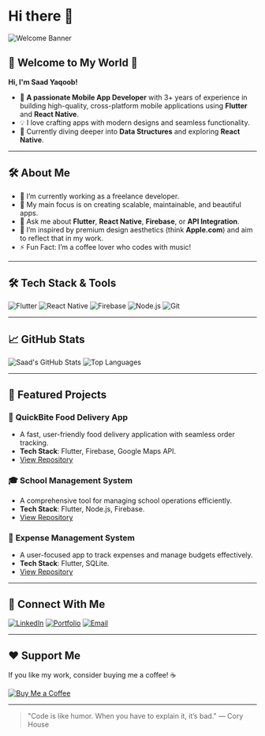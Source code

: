 # Hi there 👋

![Welcome Banner](https://via.placeholder.com/800x200.png?text=Welcome+to+Saad's+GitHub+Profile)

## 🌟 Welcome to My World 🌟

**Hi, I'm Saad Yaqoob!**

- 🚀 **A passionate Mobile App Developer** with 3+ years of experience in building high-quality, cross-platform mobile applications using **Flutter** and **React Native**.
- 💡 I love crafting apps with modern designs and seamless functionality.
- 🌱 Currently diving deeper into **Data Structures** and exploring **React Native**.

---

## 🛠 About Me

- 🔭 I’m currently working as a freelance developer.
- 🎯 My main focus is on creating scalable, maintainable, and beautiful apps.
- 💬 Ask me about **Flutter**, **React Native**, **Firebase**, or **API Integration**.
- 🎨 I’m inspired by premium design aesthetics (think **Apple.com**) and aim to reflect that in my work.
- ⚡ Fun Fact: I’m a coffee lover who codes with music!

---

## 🛠 Tech Stack & Tools

![Flutter](https://img.shields.io/badge/Flutter-02569B?style=for-the-badge&logo=flutter&logoColor=white)
![React Native](https://img.shields.io/badge/React_Native-61DAFB?style=for-the-badge&logo=react&logoColor=black)
![Firebase](https://img.shields.io/badge/Firebase-FFCA28?style=for-the-badge&logo=firebase&logoColor=black)
![Node.js](https://img.shields.io/badge/Node.js-339933?style=for-the-badge&logo=node.js&logoColor=white)
![Git](https://img.shields.io/badge/Git-F05032?style=for-the-badge&logo=git&logoColor=white)

---

## 📈 GitHub Stats

![Saad's GitHub Stats](https://github-readme-stats.vercel.app/api?username=saad-yaqoob&show_icons=true&theme=radical)
![Top Languages](https://github-readme-stats.vercel.app/api/top-langs/?username=saad-yaqoob&layout=compact&theme=radical)

---

## 🌟 Featured Projects

### 📱 **QuickBite Food Delivery App**
- A fast, user-friendly food delivery application with seamless order tracking.
- **Tech Stack**: Flutter, Firebase, Google Maps API.
- [View Repository](https://github.com/saad-yaqoob/quickbite)

### 🎓 **School Management System**
- A comprehensive tool for managing school operations efficiently.
- **Tech Stack**: Flutter, Node.js, Firebase.
- [View Repository](https://github.com/saad-yaqoob/school-management)

### 💸 **Expense Management System**
- A user-focused app to track expenses and manage budgets effectively.
- **Tech Stack**: Flutter, SQLite.
- [View Repository](https://github.com/saad-yaqoob/expense-management)

---

## 🤝 Connect With Me

[![LinkedIn](https://img.shields.io/badge/LinkedIn-0077B5?style=for-the-badge&logo=linkedin&logoColor=white)](https://linkedin.com/in/saad-yaqoob)
[![Portfolio](https://img.shields.io/badge/Portfolio-000000?style=for-the-badge&logo=About.me&logoColor=white)](https://saadyaqoob.com)
[![Email](https://img.shields.io/badge/Email-D14836?style=for-the-badge&logo=gmail&logoColor=white)](mailto:saad.yaqoob@example.com)

---

## ❤️ Support Me

If you like my work, consider buying me a coffee! ☕

[![Buy Me a Coffee](https://img.shields.io/badge/Buy_Me_a_Coffee-FFDD00?style=for-the-badge&logo=buy-me-a-coffee&logoColor=black)](https://buymeacoffee.com/saadyaqoob)

---

> "Code is like humor. When you have to explain it, it’s bad." — Cory House
